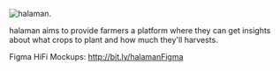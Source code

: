 ![halaman.](https://github.com/baguionini/halaman./blob/main/halaman.png)

halaman aims to provide farmers a platform where they can get insights about what crops to plant and how much they'll harvests. 

Figma HiFi Mockups: http://bit.ly/halamanFigma
